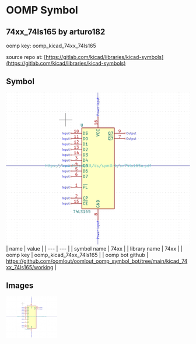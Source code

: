 # OOMP Symbol  
## 74xx_74ls165  by arturo182  
  
oomp key: oomp_kicad_74xx_74ls165  
  
source repo at: [https://gitlab.com/kicad/libraries/kicad-symbols](https://gitlab.com/kicad/libraries/kicad-symbols)  
## Symbol  
  
[![working.png](working_600.png)](working.png)  
| name | value | 
| --- | --- | 
| symbol name | 74xx | 
| library name | 74xx | 
| oomp key | oomp_kicad_74xx_74ls165 | 
| oomp bot github | https://github.com/oomlout/oomlout_oomp_symbol_bot/tree/main/kicad_74xx_74ls165/working | 
## Images  
  
[![working.png](working_140.png)](working.png)  
